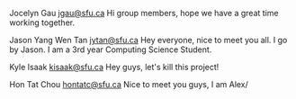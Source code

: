 Jocelyn Gau
jgau@sfu.ca
Hi group members, hope we have a great time working together. 

Jason Yang Wen Tan
jytan@sfu.ca
Hey everyone, nice to meet you all. I go by Jason. I am a 3rd year Computing Science Student. 

Kyle Isaak
kisaak@sfu.ca
Hey guys, let's kill this project!

Hon Tat Chou
hontatc@sfu.ca
Nice to meet you guys, I am Alex/
